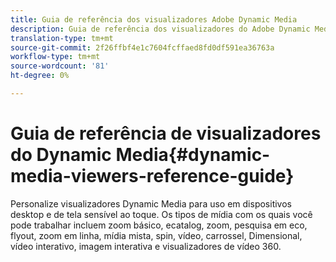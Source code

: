 ```yaml
---
title: Guia de referência dos visualizadores Adobe Dynamic Media
description: Guia de referência dos visualizadores do Adobe Dynamic Media para zoom básico, ecatalog, zoom, pesquisa em ecatalog, flyout, zoom em linha, mídia mista, spin, vídeo, carrossel, Dimensional, vídeo interativo, imagem interativa e visualizadores de vídeo 360.
translation-type: tm+mt
source-git-commit: 2f26ffbf4e1c7604fcffaed8fd0df591ea36763a
workflow-type: tm+mt
source-wordcount: '81'
ht-degree: 0%

---
```



# Guia de referência de visualizadores do Dynamic Media{#dynamic-media-viewers-reference-guide}

Personalize visualizadores Dynamic Media para uso em dispositivos desktop e de tela sensível ao toque. Os tipos de mídia com os quais você pode trabalhar incluem zoom básico, ecatalog, zoom, pesquisa em eco, flyout, zoom em linha, mídia mista, spin, vídeo, carrossel, Dimensional, vídeo interativo, imagem interativa e visualizadores de vídeo 360.

